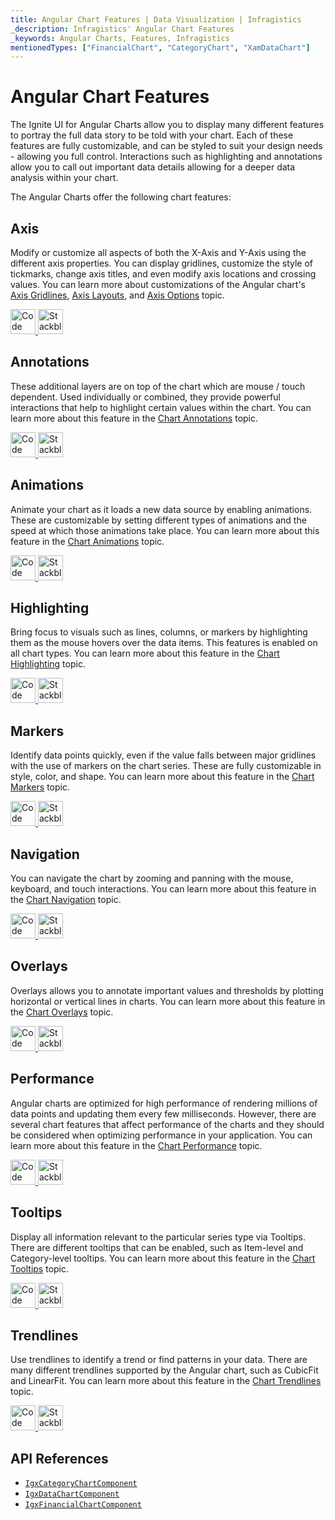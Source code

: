 ```yaml
---
title: Angular Chart Features | Data Visualization | Infragistics
_description: Infragistics' Angular Chart Features
_keywords: Angular Charts, Features, Infragistics
mentionedTypes: ["FinancialChart", "CategoryChart", "XamDataChart"]
---
```


# Angular Chart Features

The Ignite UI for Angular Charts allow you to display many different features to portray the full data story to be told with your chart. Each of these features are fully customizable, and can be styled to suit your design needs - allowing you full control. Interactions such as highlighting and annotations allow you to call out important data details allowing for a deeper data analysis within your chart.

The Angular Charts offer the following chart features:

## Axis

Modify or customize all aspects of both the X-Axis and Y-Axis using the different axis properties. You can display gridlines, customize the style of tickmarks, change axis titles, and even modify axis locations and crossing values. You can learn more about customizations of the Angular chart's [Axis Gridlines](features/chart-axis-gridlines.md), [Axis Layouts](features/chart-axis-layouts.md), and [Axis Options](features/chart-axis-options.md) topic.

<code-view style="height: 500px"
        data-demos-base-url="{environment:dvDemosBaseUrl}"
        iframe-src="{environment:dvDemosBaseUrl}/charts/data-chart-axis-crossing"
        alt="Angular Axis Crossing Axes Example"
        github-src="charts/data-chart/axis-crossing"> </code-view>

<html lang="en" xmlns="http://www.w3.org/1999/xhtml">
    <body>
      <a target="_blank" href="https://codesandbox.io/s/github/IgniteUI/igniteui-angular-examples/tree/master/samples/charts/data-chart/axis-crossing?fontsize=14&hidenavigation=1&theme=dark&view=preview&file=/src/app.component.html" rel="noopener noreferrer">
            <img height="40px" style="border-radius: 0rem; max-width: 100%;" alt="Code Sandbox" src="https://static.infragistics.com/xplatform/images/browsers/open-sandbox.png"/>
        </a>
        <a target="_blank" href="https://stackblitz.com/github/IgniteUI/igniteui-angular-examples/tree/master/samples/charts/data-chart/axis-crossing?file=src%2Fapp.component.html" rel="noopener noreferrer">
            <img height="40px" style="border-radius: 0rem; max-width: 100%;" alt="Stackblitz" src="https://static.infragistics.com/xplatform/images/browsers/open-stackblitz.png"/>
        </a>
    </body>
</html>

<div class="divider--half"></div>

## Annotations

These additional layers are on top of the chart which are mouse / touch dependent. Used individually or combined, they provide powerful interactions that help to highlight certain values within the chart. You can learn more about this feature in the [Chart Annotations](features/chart-annotations.md) topic.

<code-view style="height: 500px"
        data-demos-base-url="{environment:dvDemosBaseUrl}"
        iframe-src="{environment:dvDemosBaseUrl}/charts/category-chart-line-chart-with-annotations"
        alt="Angular Annotations Example"
        github-src="charts/category-chart/line-chart-with-annotations"> </code-view>

<html lang="en" xmlns="http://www.w3.org/1999/xhtml">
    <body>
      <a target="_blank" href="https://codesandbox.io/s/github/IgniteUI/igniteui-angular-examples/tree/master/samples/charts/category-chart/line-chart-with-annotations?fontsize=14&hidenavigation=1&theme=dark&view=preview&file=/src/app.component.html" rel="noopener noreferrer">
            <img height="40px" style="border-radius: 0rem; max-width: 100%;" alt="Code Sandbox" src="https://static.infragistics.com/xplatform/images/browsers/open-sandbox.png"/>
        </a>
        <a target="_blank" href="https://stackblitz.com/github/IgniteUI/igniteui-angular-examples/tree/master/samples/charts/category-chart/line-chart-with-annotations?file=src%2Fapp.component.html" rel="noopener noreferrer">
            <img height="40px" style="border-radius: 0rem; max-width: 100%;" alt="Stackblitz" src="https://static.infragistics.com/xplatform/images/browsers/open-stackblitz.png"/>
        </a>
    </body>
</html>

<div class="divider--half"></div>

## Animations

Animate your chart as it loads a new data source by enabling animations. These are customizable by setting different types of animations and the speed at which those animations take place. You can learn more about this feature in the [Chart Animations](features/chart-animations.md) topic.

<code-view style="height: 500px"
        data-demos-base-url="{environment:dvDemosBaseUrl}"
        iframe-src="{environment:dvDemosBaseUrl}/charts/category-chart-line-chart-with-animations"
        alt="Angular Configuration Options Example"
        github-src="charts/category-chart/line-chart-with-animations"> </code-view>

<html lang="en" xmlns="http://www.w3.org/1999/xhtml">
    <body>
      <a target="_blank" href="https://codesandbox.io/s/github/IgniteUI/igniteui-angular-examples/tree/master/samples/charts/category-chart/line-chart-with-animations?fontsize=14&hidenavigation=1&theme=dark&view=preview&file=/src/app.component.html" rel="noopener noreferrer">
            <img height="40px" style="border-radius: 0rem; max-width: 100%;" alt="Code Sandbox" src="https://static.infragistics.com/xplatform/images/browsers/open-sandbox.png"/>
        </a>
        <a target="_blank" href="https://stackblitz.com/github/IgniteUI/igniteui-angular-examples/tree/master/samples/charts/category-chart/line-chart-with-animations?file=src%2Fapp.component.html" rel="noopener noreferrer">
            <img height="40px" style="border-radius: 0rem; max-width: 100%;" alt="Stackblitz" src="https://static.infragistics.com/xplatform/images/browsers/open-stackblitz.png"/>
        </a>
    </body>
</html>

<div class="divider--half"></div>

## Highlighting

Bring focus to visuals such as lines, columns, or markers by highlighting them as the mouse hovers over the data items. This features is enabled on all chart types. You can learn more about this feature in the [Chart Highlighting](features/chart-highlighting.md) topic.

<code-view style="height: 500px"
        data-demos-base-url="{environment:dvDemosBaseUrl}"
        iframe-src="{environment:dvDemosBaseUrl}/charts/category-chart-column-chart-with-highlighting"
        alt="Angular Highlighting Example"
        github-src="charts/category-chart/column-chart-with-highlighting"> </code-view>

<html lang="en" xmlns="http://www.w3.org/1999/xhtml">
    <body>
      <a target="_blank" href="https://codesandbox.io/s/github/IgniteUI/igniteui-angular-examples/tree/master/samples/charts/category-chart/column-chart-with-highlighting?fontsize=14&hidenavigation=1&theme=dark&view=preview&file=/src/app.component.html" rel="noopener noreferrer">
            <img height="40px" style="border-radius: 0rem; max-width: 100%;" alt="Code Sandbox" src="https://static.infragistics.com/xplatform/images/browsers/open-sandbox.png"/>
        </a>
        <a target="_blank" href="https://stackblitz.com/github/IgniteUI/igniteui-angular-examples/tree/master/samples/charts/category-chart/column-chart-with-highlighting?file=src%2Fapp.component.html" rel="noopener noreferrer">
            <img height="40px" style="border-radius: 0rem; max-width: 100%;" alt="Stackblitz" src="https://static.infragistics.com/xplatform/images/browsers/open-stackblitz.png"/>
        </a>
    </body>
</html>

<div class="divider--half"></div>

## Markers

Identify data points quickly, even if the value falls between major gridlines with the use of markers on the chart series. These are fully customizable in style, color, and shape. You can learn more about this feature in the [Chart Markers](features/chart-markers.md) topic.

<code-view style="height: 500px"
        data-demos-base-url="{environment:dvDemosBaseUrl}"
        iframe-src="{environment:dvDemosBaseUrl}/charts/category-chart-marker-options"
        alt="Angular Configuration Options Example"
        github-src="charts/category-chart/marker-options"> </code-view>

<html lang="en" xmlns="http://www.w3.org/1999/xhtml">
    <body>
      <a target="_blank" href="https://codesandbox.io/s/github/IgniteUI/igniteui-angular-examples/tree/master/samples/charts/category-chart/marker-options?fontsize=14&hidenavigation=1&theme=dark&view=preview&file=/src/app.component.html" rel="noopener noreferrer">
            <img height="40px" style="border-radius: 0rem; max-width: 100%;" alt="Code Sandbox" src="https://static.infragistics.com/xplatform/images/browsers/open-sandbox.png"/>
        </a>
        <a target="_blank" href="https://stackblitz.com/github/IgniteUI/igniteui-angular-examples/tree/master/samples/charts/category-chart/marker-options?file=src%2Fapp.component.html" rel="noopener noreferrer">
            <img height="40px" style="border-radius: 0rem; max-width: 100%;" alt="Stackblitz" src="https://static.infragistics.com/xplatform/images/browsers/open-stackblitz.png"/>
        </a>
    </body>
</html>

<div class="divider--half"></div>

## Navigation

You can navigate the chart by zooming and panning with the mouse, keyboard, and touch interactions. You can learn more about this feature in the [Chart Navigation](features/chart-navigation.md) topic.

<code-view style="height: 500px"
        data-demos-base-url="{environment:dvDemosBaseUrl}"
        iframe-src="{environment:dvDemosBaseUrl}/charts/data-chart-chart-navigation"
        alt="Angular Navigation Example"
        github-src="charts/data-chart/chart-navigation"> </code-view>

<html lang="en" xmlns="http://www.w3.org/1999/xhtml">
    <body>
      <a target="_blank" href="https://codesandbox.io/s/github/IgniteUI/igniteui-angular-examples/tree/master/samples/charts/data-chart/chart-navigation?fontsize=14&hidenavigation=1&theme=dark&view=preview&file=/src/app.component.html" rel="noopener noreferrer">
            <img height="40px" style="border-radius: 0rem; max-width: 100%;" alt="Code Sandbox" src="https://static.infragistics.com/xplatform/images/browsers/open-sandbox.png"/>
        </a>
        <a target="_blank" href="https://stackblitz.com/github/IgniteUI/igniteui-angular-examples/tree/master/samples/charts/data-chart/chart-navigation?file=src%2Fapp.component.html" rel="noopener noreferrer">
            <img height="40px" style="border-radius: 0rem; max-width: 100%;" alt="Stackblitz" src="https://static.infragistics.com/xplatform/images/browsers/open-stackblitz.png"/>
        </a>
    </body>
</html>

<div class="divider--half"></div>

## Overlays

Overlays allows you to annotate important values and thresholds by plotting horizontal or vertical lines in charts. You can learn more about this feature in the [Chart Overlays](features/chart-overlays.md) topic.

<code-view style="height: 600px"
        data-demos-base-url="{environment:dvDemosBaseUrl}"
        iframe-src="{environment:dvDemosBaseUrl}/charts/data-chart-series-value-overlay"
        alt="Angular Value Overlay Example"
        github-src="charts/data-chart/series-value-overlay"> </code-view>

<html lang="en" xmlns="http://www.w3.org/1999/xhtml">
    <body>
      <a target="_blank" href="https://codesandbox.io/s/github/IgniteUI/igniteui-angular-examples/tree/master/samples/charts/data-chart/series-value-overlay?fontsize=14&hidenavigation=1&theme=dark&view=preview&file=/src/app.component.html" rel="noopener noreferrer">
            <img height="40px" style="border-radius: 0rem; max-width: 100%;" alt="Code Sandbox" src="https://static.infragistics.com/xplatform/images/browsers/open-sandbox.png"/>
        </a>
        <a target="_blank" href="https://stackblitz.com/github/IgniteUI/igniteui-angular-examples/tree/master/samples/charts/data-chart/series-value-overlay?file=src%2Fapp.component.html" rel="noopener noreferrer">
            <img height="40px" style="border-radius: 0rem; max-width: 100%;" alt="Stackblitz" src="https://static.infragistics.com/xplatform/images/browsers/open-stackblitz.png"/>
        </a>
    </body>
</html>

<div class="divider--half"></div>

## Performance

Angular charts are optimized for high performance of rendering millions of data points and updating them every few milliseconds. However, there are several chart features that affect performance of the charts and they should be considered when optimizing performance in your application. You can learn more about this feature in the [Chart Performance](features/chart-performance.md) topic.

<code-view style="height: 600px"
        data-demos-base-url="{environment:dvDemosBaseUrl}"
        iframe-src="{environment:dvDemosBaseUrl}/charts/category-chart-high-volume"
        github-src="charts/category-chart/high-volume"
        alt="Angular Chart Performance Example" > </code-view>

<html lang="en" xmlns="http://www.w3.org/1999/xhtml">
    <body>
      <a target="_blank" href="https://codesandbox.io/s/github/IgniteUI/igniteui-angular-examples/tree/master/samples/charts/category-chart/high-volume?fontsize=14&hidenavigation=1&theme=dark&view=preview&file=/src/app.component.html" rel="noopener noreferrer">
            <img height="40px" style="border-radius: 0rem; max-width: 100%;" alt="Code Sandbox" src="https://static.infragistics.com/xplatform/images/browsers/open-sandbox.png"/>
        </a>
        <a target="_blank" href="https://stackblitz.com/github/IgniteUI/igniteui-angular-examples/tree/master/samples/charts/category-chart/high-volume?file=src%2Fapp.component.html" rel="noopener noreferrer">
            <img height="40px" style="border-radius: 0rem; max-width: 100%;" alt="Stackblitz" src="https://static.infragistics.com/xplatform/images/browsers/open-stackblitz.png"/>
        </a>
    </body>
</html>

<div class="divider--half"></div>

## Tooltips

Display all information relevant to the particular series type via Tooltips. There are different tooltips that can be enabled, such as Item-level and Category-level tooltips. You can learn more about this feature in the [Chart Tooltips](features/chart-tooltips.md) topic.

<code-view style="height: 500px"
        data-demos-base-url="{environment:dvDemosBaseUrl}"
        iframe-src="{environment:dvDemosBaseUrl}/charts/category-chart-column-chart-with-tooltips"
        alt="Angular Tooltip Types Example"
        github-src="charts/category-chart/column-chart-with-tooltips"> </code-view>

<html lang="en" xmlns="http://www.w3.org/1999/xhtml">
    <body>
      <a target="_blank" href="https://codesandbox.io/s/github/IgniteUI/igniteui-angular-examples/tree/master/samples/charts/category-chart/column-chart-with-tooltips?fontsize=14&hidenavigation=1&theme=dark&view=preview&file=/src/app.component.html" rel="noopener noreferrer">
            <img height="40px" style="border-radius: 0rem; max-width: 100%;" alt="Code Sandbox" src="https://static.infragistics.com/xplatform/images/browsers/open-sandbox.png"/>
        </a>
        <a target="_blank" href="https://stackblitz.com/github/IgniteUI/igniteui-angular-examples/tree/master/samples/charts/category-chart/column-chart-with-tooltips?file=src%2Fapp.component.html" rel="noopener noreferrer">
            <img height="40px" style="border-radius: 0rem; max-width: 100%;" alt="Stackblitz" src="https://static.infragistics.com/xplatform/images/browsers/open-stackblitz.png"/>
        </a>
    </body>
</html>

<div class="divider--half"></div>

## Trendlines

Use trendlines to identify a trend or find patterns in your data. There are many different trendlines supported by the Angular chart, such as CubicFit and LinearFit. You can learn more about this feature in the [Chart Trendlines](features/chart-trendlines.md) topic.

<code-view style="height: 500px"
        data-demos-base-url="{environment:dvDemosBaseUrl}"
        iframe-src="{environment:dvDemosBaseUrl}/charts/financial-chart-trendlines"
        alt="Angular Trendlines Example"
        github-src="charts/financial-chart/trendlines"> </code-view>

<html lang="en" xmlns="http://www.w3.org/1999/xhtml">
    <body>
      <a target="_blank" href="https://codesandbox.io/s/github/IgniteUI/igniteui-angular-examples/tree/master/samples/charts/financial-chart/trendlines?fontsize=14&hidenavigation=1&theme=dark&view=preview&file=/src/app.component.html" rel="noopener noreferrer">
            <img height="40px" style="border-radius: 0rem; max-width: 100%;" alt="Code Sandbox" src="https://static.infragistics.com/xplatform/images/browsers/open-sandbox.png"/>
        </a>
        <a target="_blank" href="https://stackblitz.com/github/IgniteUI/igniteui-angular-examples/tree/master/samples/charts/financial-chart/trendlines?file=src%2Fapp.component.html" rel="noopener noreferrer">
            <img height="40px" style="border-radius: 0rem; max-width: 100%;" alt="Stackblitz" src="https://static.infragistics.com/xplatform/images/browsers/open-stackblitz.png"/>
        </a>
    </body>
</html>

<div class="divider--half"></div>

## API References

*   [`IgxCategoryChartComponent`]({environment:dvApiBaseUrl}/products/ignite-ui-angular/api/docs/typescript/latest/classes/igxcategorychartcomponent.html)
*   [`IgxDataChartComponent`]({environment:dvApiBaseUrl}/products/ignite-ui-angular/api/docs/typescript/latest/classes/igxdatachartcomponent.html)
*   [`IgxFinancialChartComponent`]({environment:dvApiBaseUrl}/products/ignite-ui-angular/api/docs/typescript/latest/classes/igxfinancialchartcomponent.html)
